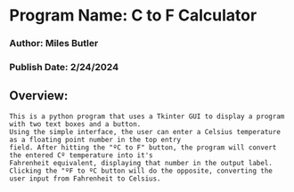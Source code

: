 # Program Name: C to F Calculator
### Author: Miles Butler
### Publish Date: 2/24/2024
## Overview:
    This is a python program that uses a Tkinter GUI to display a program with two text boxes and a button.
    Using the simple interface, the user can enter a Celsius temperature as a floating point number in the top entry
    field. After hitting the "ºC to F" button, the program will convert the entered Cº temperature into it's
    Fahrenheit equivalent, displaying that number in the output label.
    Clicking the "ºF to ºC button will do the opposite, converting the user input from Fahrenheit to Celsius.